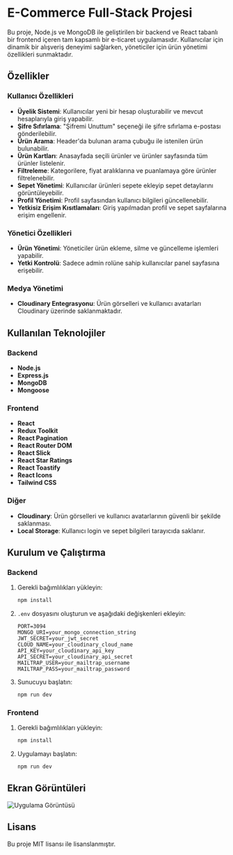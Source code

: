 # E-Commerce Full-Stack Projesi

Bu proje, Node.js ve MongoDB ile geliştirilen bir backend ve React tabanlı bir frontend içeren tam kapsamlı bir e-ticaret uygulamasıdır. Kullanıcılar için dinamik bir alışveriş deneyimi sağlarken, yöneticiler için ürün yönetimi özellikleri sunmaktadır.

## Özellikler

### Kullanıcı Özellikleri

- **Üyelik Sistemi**: Kullanıcılar yeni bir hesap oluşturabilir ve mevcut hesaplarıyla giriş yapabilir.
- **Şifre Sıfırlama**: "Şifremi Unuttum" seçeneği ile şifre sıfırlama e-postası gönderilebilir.
- **Ürün Arama**: Header'da bulunan arama çubuğu ile istenilen ürün bulunabilir.
- **Ürün Kartları**: Anasayfada seçili ürünler ve ürünler sayfasında tüm ürünler listelenir.
- **Filtreleme**: Kategorilere, fiyat aralıklarına ve puanlamaya göre ürünler filtrelenebilir.
- **Sepet Yönetimi**: Kullanıcılar ürünleri sepete ekleyip sepet detaylarını görüntüleyebilir.
- **Profil Yönetimi**: Profil sayfasından kullanıcı bilgileri güncellenebilir.
- **Yetkisiz Erişim Kısıtlamaları**: Giriş yapılmadan profil ve sepet sayfalarına erişim engellenir.

### Yönetici Özellikleri

- **Ürün Yönetimi**: Yöneticiler ürün ekleme, silme ve güncelleme işlemleri yapabilir.
- **Yetki Kontrolü**: Sadece admin rolüne sahip kullanıcılar panel sayfasına erişebilir.

### Medya Yönetimi

- **Cloudinary Entegrasyonu**: Ürün görselleri ve kullanıcı avatarları Cloudinary üzerinde saklanmaktadır.

## Kullanılan Teknolojiler

### Backend

- **Node.js**
- **Express.js**
- **MongoDB**
- **Mongoose**

### Frontend

- **React**
- **Redux Toolkit**
- **React Pagination**
- **React Router DOM**
- **React Slick**
- **React Star Ratings**
- **React Toastify**
- **React Icons**
- **Tailwind CSS**

### Diğer

- **Cloudinary**: Ürün görselleri ve kullanıcı avatarlarının güvenli bir şekilde saklanması.
- **Local Storage**: Kullanıcı login ve sepet bilgileri tarayıcıda saklanır.

## Kurulum ve Çalıştırma

### Backend

1. Gerekli bağımlılıkları yükleyin:
   ```bash
   npm install
   ```
2. `.env` dosyasını oluşturun ve aşağıdaki değişkenleri ekleyin:
   ```env
   PORT=3094
   MONGO_URI=your_mongo_connection_string
   JWT_SECRET=your_jwt_secret
   CLOUD_NAME=your_cloudinary_cloud_name
   API_KEY=your_cloudinary_api_key
   API_SECRET=your_cloudinary_api_secret
   MAILTRAP_USER=your_mailtrap_username
   MAILTRAP_PASS=your_mailtrap_password
   ```
3. Sunucuyu başlatın:
   ```bash
   npm run dev
   ```

### Frontend

1. Gerekli bağımlılıkları yükleyin:
   ```bash
   npm install
   ```
2. Uygulamayı başlatın:
   ```bash
   npm run dev
   ```

## Ekran Görüntüleri

![Uygulama Görüntüsü](./screenshots/ss.gif)

## Lisans

Bu proje MIT lisansı ile lisanslanmıştır.
